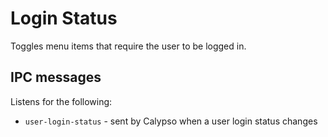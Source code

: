Login Status
=========

Toggles menu items that require the user to be logged in.

## IPC messages

Listens for the following:

- `user-login-status` - sent by Calypso when a user login status changes
